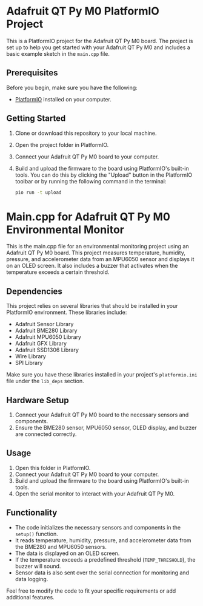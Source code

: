 # Adafruit QT Py M0 PlatformIO Project

This is a PlatformIO project for the Adafruit QT Py M0 board. The project is set up to help you get started with your Adafruit QT Py M0 and includes a basic example sketch in the `main.cpp` file.

## Prerequisites

Before you begin, make sure you have the following:

- [PlatformIO](https://platformio.org/install) installed on your computer.

## Getting Started

1. Clone or download this repository to your local machine.

2. Open the project folder in PlatformIO.

3. Connect your Adafruit QT Py M0 board to your computer.

4. Build and upload the firmware to the board using PlatformIO's built-in tools. You can do this by clicking the "Upload" button in the PlatformIO toolbar or by running the following command in the terminal:

   ```bash
   pio run -t upload

# Main.cpp for Adafruit QT Py M0 Environmental Monitor

This is the main.cpp file for an environmental monitoring project using an Adafruit QT Py M0 board. This project measures temperature, humidity, pressure, and accelerometer data from an MPU6050 sensor and displays it on an OLED screen. It also includes a buzzer that activates when the temperature exceeds a certain threshold.

## Dependencies

This project relies on several libraries that should be installed in your PlatformIO environment. These libraries include:

- Adafruit Sensor Library
- Adafruit BME280 Library
- Adafruit MPU6050 Library
- Adafruit GFX Library
- Adafruit SSD1306 Library
- Wire Library
- SPI Library

Make sure you have these libraries installed in your project's `platformio.ini` file under the `lib_deps` section.

## Hardware Setup

1. Connect your Adafruit QT Py M0 board to the necessary sensors and components.
2. Ensure the BME280 sensor, MPU6050 sensor, OLED display, and buzzer are connected correctly.

## Usage

1. Open this folder in PlatformIO.
2. Connect your Adafruit QT Py M0 board to your computer.
3. Build and upload the firmware to the board using PlatformIO's built-in tools.
4. Open the serial monitor to interact with your Adafruit QT Py M0.

## Functionality

- The code initializes the necessary sensors and components in the `setup()` function.
- It reads temperature, humidity, pressure, and accelerometer data from the BME280 and MPU6050 sensors.
- The data is displayed on an OLED screen.
- If the temperature exceeds a predefined threshold (`TEMP_THRESHOLD`), the buzzer will sound.
- Sensor data is also sent over the serial connection for monitoring and data logging.

Feel free to modify the code to fit your specific requirements or add additional features.



